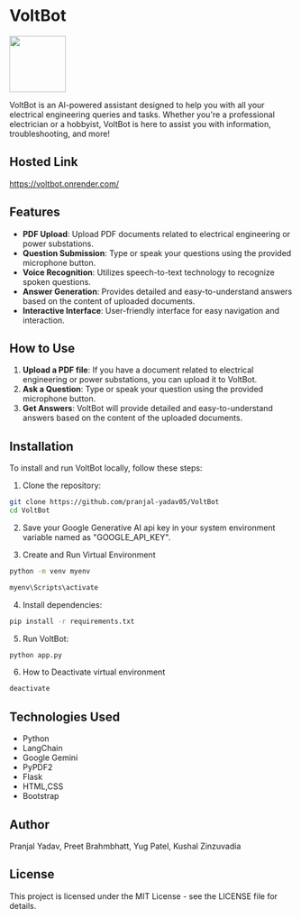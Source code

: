 # VoltBot 

<img width='100px' src='https://media.giphy.com/media/6rYFu4DkdH2UyBYtYL/giphy.gif'>

VoltBot is an AI-powered assistant designed to help you with all your electrical engineering queries and tasks. Whether you're a professional electrician or a hobbyist, VoltBot is here to assist you with information, troubleshooting, and more!
## Hosted Link 
https://voltbot.onrender.com/
## Features

- **PDF Upload**: Upload PDF documents related to electrical engineering or power substations.
- **Question Submission**: Type or speak your questions using the provided microphone button.
- **Voice Recognition**: Utilizes speech-to-text technology to recognize spoken questions.
- **Answer Generation**: Provides detailed and easy-to-understand answers based on the content of uploaded documents.
- **Interactive Interface**: User-friendly interface for easy navigation and interaction.

## How to Use

1. **Upload a PDF file**: If you have a document related to electrical engineering or power substations, you can upload it to VoltBot.
2. **Ask a Question**: Type or speak your question using the provided microphone button.
3. **Get Answers**: VoltBot will provide detailed and easy-to-understand answers based on the content of the uploaded documents.

## Installation

To install and run VoltBot locally, follow these steps:

1. Clone the repository:

```bash
git clone https://github.com/pranjal-yadav05/VoltBot
cd VoltBot
```

2. Save your Google Generative AI api key in your system environment variable named as "GOOGLE_API_KEY".

3. Create and Run Virtual Environment
```bash
python -m venv myenv
```
```bash
myenv\Scripts\activate
``` 

4. Install dependencies:
```bash
pip install -r requirements.txt
```

5. Run VoltBot:
```bash
python app.py
```

6. How to Deactivate virtual environment
```bash
deactivate
```

## Technologies Used
- Python
- LangChain
- Google Gemini
- PyPDF2
- Flask
- HTML,CSS
- Bootstrap

## Author
Pranjal Yadav, 
Preet Brahmbhatt, 
Yug Patel, 
Kushal Zinzuvadia

## License
This project is licensed under the MIT License - see the LICENSE file for details.

